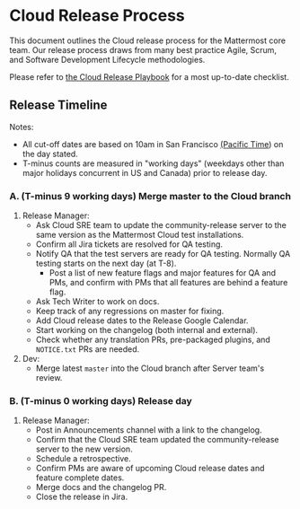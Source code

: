 # Cloud Release Process

This document outlines the Cloud release process for the Mattermost core team. Our release process draws from many best practice Agile, Scrum, and Software Development Lifecycle methodologies.

Please refer to [the Cloud Release Playbook](https://community.mattermost.com/playbooks/playbooks/53b8oj79ofb6dmanmuchj1cdbo/preview) for a most up-to-date checklist.

## Release Timeline

Notes:

* All cut-off dates are based on 10am in San Francisco [\(Pacific Time](http://everytimezone.com/)\) on the day stated.
* T-minus counts are measured in "working days" \(weekdays other than major holidays concurrent in US and Canada\) prior to release day.

### A. \(T-minus 9 working days\) Merge master to the Cloud branch

1. Release Manager:
   * Ask Cloud SRE team to update the community-release server to the same version as the Mattermost Cloud test installations.
   * Confirm all Jira tickets are resolved for QA testing.
   * Notify QA that the test servers are ready for QA testing. Normally QA testing starts on the next day \(at T-8\).
     * Post a list of new feature flags and major features for QA and PMs, and confirm with PMs that all features are behind a feature flag.
   * Ask Tech Writer to work on docs.
   * Keep track of any regressions on master for fixing.
   * Add Cloud release dates to the Release Google Calendar.
   * Start working on the changelog \(both internal and external\).
   * Check whether any translation PRs, pre-packaged plugins, and `NOTICE.txt` PRs are needed.
2. Dev:
   * Merge latest `master` into the Cloud branch after Server team's review.

### B. \(T-minus 0 working days\) Release day

1. Release Manager:
   * Post in Announcements channel with a link to the changelog.
   * Confirm that the Cloud SRE team updated the community-release server to the new version.
   * Schedule a retrospective.
   * Confirm PMs are aware of upcoming Cloud release dates and feature complete dates.
   * Merge docs and the changelog PR.
   * Close the release in Jira.

